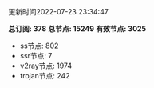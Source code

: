 更新时间2022-07-23 23:34:47

**总订阅: 378**
**总节点: 15249**
**有效节点: 3025**
- ss节点: 802
- ssr节点: 7
- v2ray节点: 1974
- trojan节点: 242

